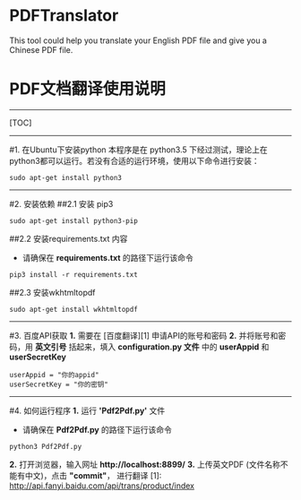 # PDFTranslator
This tool could help you translate your English PDF file and give you a Chinese PDF file.

# PDF文档翻译使用说明

----


[TOC]

----
#1. 在Ubuntu下安装python
本程序是在 python3.5 下经过测试，理论上在python3都可以运行。若没有合适的运行环境，使用以下命令进行安装：
```
sudo apt-get install python3
```


----
#2. 安装依赖
##2.1 安装 pip3
```
sudo apt-get install python3-pip
```
##2.2 安装requirements.txt 内容
- 请确保在 **requirements.txt** 的路径下运行该命令

```
pip3 install -r requirements.txt 
```
##2.3 安装wkhtmltopdf

```
sudo apt-get install wkhtmltopdf
```


-----
#3. 百度API获取
**1.** 需要在 [百度翻译][1] 申请API的账号和密码
**2.** 并将账号和密码，用 **英文引号** 括起来，填入 **configuration.py 文件** 中的 **userAppid** 和 **userSecretKey**
```
userAppid = "你的appid"
userSecretKey = "你的密钥"
```

----
#4. 如何运行程序
**1.**  运行 **'Pdf2Pdf.py'** 文件
            
- 请确保在 **Pdf2Pdf.py** 的路径下运行该命令
```
python3 Pdf2Pdf.py
```
**2.** 打开浏览器，输入网址 **http://localhost:8899/**
**3.** 上传英文PDF (文件名称不能有中文)，点击 **"commit"**， 进行翻译
[1]: http://api.fanyi.baidu.com/api/trans/product/index
